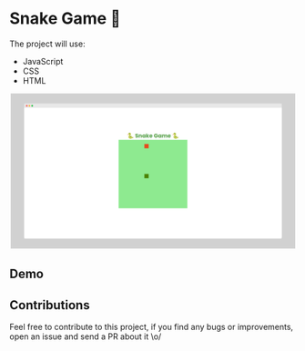 # Snake Game 🐍

The project will use:
- JavaScript
- CSS
- HTML

<p align="center">
    <img width="500" src="img/snake-game.png" />
</p>

## Demo

## Contributions
Feel free to contribute to this project, if you find any bugs or improvements, open an issue and send a PR about it \o/
